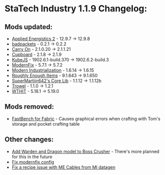 # StaTech Industry 1.1.9 Changelog:

## Mods updated:
- [Applied Energistics 2](https://www.curseforge.com/minecraft/mc-mods/applied-energistics-2) - 12.9.7 -> 12.9.8
- [badpackets](https://www.curseforge.com/minecraft/mc-mods/badpackets) - 0.2.1 -> 0.2.2
- [Carry On](https://www.curseforge.com/minecraft/mc-mods/carry-on) - 2.1.0.20 -> 2.1.1.21
- [Cupboard](https://www.curseforge.com/minecraft/mc-mods/cupboard) - 2.1.8 -> 2.1.9
- [KubeJS](https://www.curseforge.com/minecraft/mc-mods/kubejs) - 1902.6.1-build.370 -> 1902.6.2-build.3
- [ModernFix](https://www.curseforge.com/minecraft/mc-mods/modernfix) - 5.7.1 -> 5.7.2
- [Modern Industrialization](https://www.curseforge.com/minecraft/mc-mods/modern-industrialization) - 1.6.14 -> 1.6.15
- [Roughly Enough Items](https://www.curseforge.com/minecraft/mc-mods/roughly-enough-items) - 9.1.643 -> 9.1.650
- [SuperMartijn642's Core Lib](https://www.curseforge.com/minecraft/mc-mods/supermartijn642s-core-lib) - 1.1.12 -> 1.1.12b
- [Trowel](https://www.curseforge.com/minecraft/mc-mods/trowel) - 1.1.0 -> 1.2.1
- [WTHIT](https://www.curseforge.com/minecraft/mc-mods/wthit) - 5.18.1 -> 5.19.0

## Mods removed:
- [FastBench for Fabric](https://www.curseforge.com/minecraft/mc-mods/fastbench-for-fabric) - Causes graphical errors when crafting with Tom's storage and pocket crafting table

## Other changes:
- [Add Warden and Dragon model to Boss Crusher](https://github.com/TheStaticVoid/StaTech-Industry/issues/422) - There's more planned for this in the future
- [Fix modernfix config](https://github.com/TheStaticVoid/StaTech-Industry/issues/420)
- [Fix a recipe issue with ME Cables from MI datagen](https://github.com/TheStaticVoid/StaTech-Industry/commit/d18d1b6a0f2ad2f01b5763c1f61ea1d8e120c554)